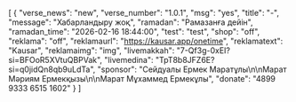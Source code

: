 [
  {
    "verse_news": "new",
    "verse_number": "1.0.1",
    "msg": "yes",
    "title": "-",
    "message": "Хабарландыру жоқ",
    "ramadan": "Рамазанға дейін",
    "ramadan_time": "2026-02-16 18:44:00",
    "test": "test",
    "shop": "off",
    "reklama": "off",
    "reklamaurl": "https://kausar.app/onetime",
    "reklamatext": "Kausar",
    "reklamaimg": "img",
    "livemakkah": "7-Qf3g-0xEI?si=BFOoR5XVtuQBPVak",
    "livemedina": "TpT8b8JFZ6E?si=q0jidQn8qb9uLdTa",
    "sponsor": "Сейдуалы Ермек Маратұлы\n\nМарат Мәриям Ермекқызы\n\nМарат Мұхаммед Ермекұлы",
    "donate": "4899 9333 6515 1602"
  }
]